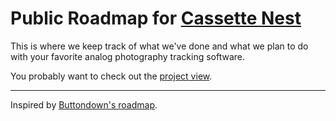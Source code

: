 # Public Roadmap for [Cassette Nest](https://cassettenest.com)

This is where we keep track of what we've done and what we plan to do with your favorite analog photography tracking software.

You probably want to check out the [project view](https://github.com/orgs/piepworks/projects/3/views/1).

---

Inspired by [Buttondown's roadmap](https://github.com/buttondown-email/roadmap).
